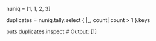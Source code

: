 nuniq = [1, 1, 2, 3]

duplicates = nuniq.tally.select { |_, count| count > 1 }.keys

puts duplicates.inspect  # Output: [1]

